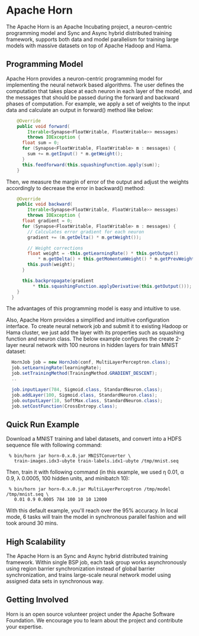 # Apache Horn

The Apache Horn is an Apache Incubating project, a neuron-centric programming model and Sync and Async hybrid distributed training framework, supports both data and model parallelism for training large models with massive datasets on top of Apache Hadoop and Hama.

## Programming Model

Apache Horn provides a neuron-centric programming model for implementing the neural network based algorithms. The user defines the computation that takes place at each neuron in each layer of the model, and the messages that should be passed during the forward and backward phases of computation. For example, we apply a set of weights to the input data and calculate an output in forward() method like below:
```Java
    @Override
    public void forward(
        Iterable<Synapse<FloatWritable, FloatWritable>> messages)
        throws IOException {
      float sum = 0;
      for (Synapse<FloatWritable, FloatWritable> m : messages) {
        sum += m.getInput() * m.getWeight();
      }
      this.feedforward(this.squashingFunction.apply(sum));
    }
```
Then, we measure the margin of error of the output and adjust the weights accordingly to decrease the error in backward() method:
```Java
    @Override
    public void backward(
        Iterable<Synapse<FloatWritable, FloatWritable>> messages)
        throws IOException {
      float gradient = 0;
      for (Synapse<FloatWritable, FloatWritable> m : messages) {
        // Calculates error gradient for each neuron
        gradient += (m.getDelta() * m.getWeight());

        // Weight corrections
        float weight = -this.getLearningRate() * this.getOutput()
            * m.getDelta() + this.getMomentumWeight() * m.getPrevWeight();
        this.push(weight);
      }

      this.backpropagate(gradient
          * this.squashingFunction.applyDerivative(this.getOutput()));
    }
  }
```
The advantages of this programming model is easy and intuitive to use.

Also, Apache Horn provides a simplified and intuitive configuration interface. To create neural network job and submit it to existing Hadoop or Hama cluster, we just add the layer with its properties such as squashing function and neuron class. The below example configures the create 2-layer neural network with 100 neurons in hidden layers for train MNIST dataset:
```Java
  HornJob job = new HornJob(conf, MultiLayerPerceptron.class);
  job.setLearningRate(learningRate);
  job.setTrainingMethod(TrainingMethod.GRADIENT_DESCENT);
  ..

  job.inputLayer(784, Sigmoid.class, StandardNeuron.class);
  job.addLayer(100, Sigmoid.class, StandardNeuron.class);
  job.outputLayer(10, SoftMax.class, StandardNeuron.class);
  job.setCostFunction(CrossEntropy.class);
```

## Quick Run Example

Download a MNIST training and label datasets, and convert into a HDFS sequence file with following command:
```
 % bin/horn jar horn-0.x.0.jar MNISTConverter \
   train-images.idx3-ubyte train-labels.idx1-ubyte /tmp/mnist.seq 
```

Then, train it with following command (in this example, we used η 0.01, α 0.9, λ 0.0005, 100 hidden units, and minibatch 10):
```
 % bin/horn jar horn-0.x.0.jar MultiLayerPerceptron /tmp/model /tmp/mnist.seq \
   0.01 0.9 0.0005 784 100 10 10 12000
```

With this default example, you'll reach over the 95% accuracy. In local mode, 6 tasks will train the model in synchronous parallel fashion and will took around 30 mins. 

## High Scalability

The Apache Horn is an Sync and Async hybrid distributed training framework. Within single BSP job, each task group works asynchronously using region barrier synchronization instead of global barrier synchronization, and trains large-scale neural network model using assigned data sets in synchronous way.

## Getting Involved

Horn is an open source volunteer project under the Apache Software Foundation. We encourage you to learn about the project and contribute your expertise.

